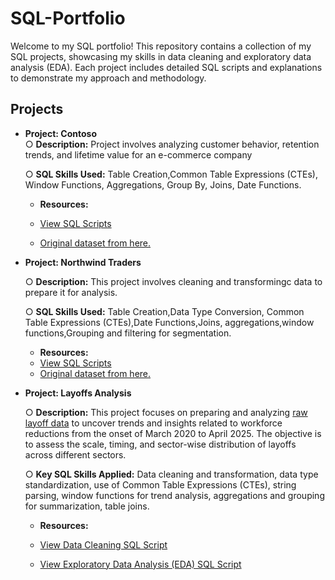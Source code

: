 # SQL-Portfolio
Welcome to my SQL portfolio! This repository contains a collection of my SQL projects, showcasing my skills in data cleaning and exploratory data analysis (EDA). Each project includes detailed SQL scripts and explanations to demonstrate my approach and methodology.

## Projects 

- **Project: Contoso**  
○ **Description:** Project involves analyzing customer behavior, retention trends, and lifetime value for an e-commerce company
     
  ○ **SQL Skills Used:** Table Creation,Common Table Expressions (CTEs), Window Functions, Aggregations, Group By, Joins, Date Functions.
  - **Resources:**
  - [View SQL Scripts](contoso)

  - [Original dataset from here.](https://www.sqlbi.com/tools/contoso-data-generator)




- **Project: Northwind Traders**


  ○ **Description:** This project involves cleaning and transformingc data to prepare it for analysis.
     
  ○ **SQL Skills Used:** Table Creation,Data Type Conversion, Common Table Expressions (CTEs),Date Functions,Joins, aggregations,window functions,Grouping and filtering for 
  segmentation.
  - **Resources:**
  - [View SQL Scripts](Northwind) 
  - [Original dataset from here.](https://docs.yugabyte.com/)


- **Project: Layoffs Analysis**

  ○ **Description:** This project focuses on preparing and analyzing [raw layoff data](https://layoffs.fyi/) to uncover trends and insights related to workforce reductions from the onset of March 2020 to April 2025. The objective is to assess the scale, timing, and sector-wise distribution of layoffs  across different sectors.

  ○ **Key SQL Skills Applied:** Data cleaning and transformation, data type standardization, use of Common Table Expressions (CTEs), string parsing, window functions for trend analysis, aggregations and grouping for summarization, table joins.
  - **Resources:**

  - [View Data Cleaning SQL Script](layoffs/data_cleaning_script_for_the_layoffs.sql)

  - [View Exploratory Data Analysis (EDA) SQL Script](layoffs/EDA_layoffs.sql)


